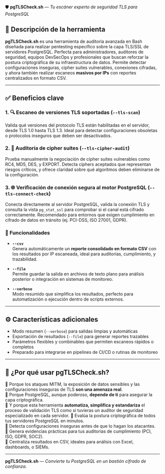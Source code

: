 🛡️ **pgTLSCheck.sh** — _Tu escáner experto de seguridad TLS para PostgreSQL_

## 📣 **Descripción de la herramienta**

**pgTLSCheck.sh** es una herramienta de auditoría avanzada en Bash diseñada para realizar pentesting específico sobre la capa TLS/SSL de servidores PostgreSQL. Perfecta para administradores, auditores de seguridad, equipos DevSecOps y profesionales que buscan reforzar la postura criptográfica de su infraestructura de datos. Permite detectar configuraciones inseguras, cipher suites vulnerables, conexiones cifradas, y ahora también realizar escaneos **masivos por IPs** con reportes centralizados en formato CSV.

---

## ✅ **Beneficios clave**

### 1. 🔍 Escaneo de versiones TLS soportadas (`--tls-scan`)
Valida qué versiones del protocolo TLS están habilitadas en el servidor, desde TLS 1.0 hasta TLS 1.3. Ideal para detectar configuraciones obsoletas o protocolos inseguros que deben ser desactivados.

### 2. 🔐 Auditoría de cipher suites (`--tls-cipher-audit`)
Prueba manualmente la negociación de cipher suites vulnerables como RC4, MD5, DES, y EXPORT. Detecta ciphers aceptados que representan riesgos críticos, y ofrece claridad sobre qué algoritmos deben eliminarse de la configuración.

### 3. 🌐 Verificación de conexión segura al motor PostgreSQL (`--tls-connect-check`)
Conecta directamente al servidor PostgreSQL, valida la conexión TLS y consulta la vista `pg_stat_ssl` para comprobar si el canal está cifrado correctamente. Recomendado para entornos que exigen cumplimiento en cifrado de datos en tránsito (ej. PCI-DSS, ISO 27001, GDPR).

### 🔐 Funcionalidades 

- **`--csv`**  
  Genera automáticamente un **reporte consolidado en formato CSV** con los resultados por IP escaneada, ideal para auditorías, cumplimiento, y trazabilidad.

- **`--file`**  
  Permite guardar la salida en archivos de texto plano para análisis posterior o integración en sistemas de monitoreo.

- **`--verbose`**  
  Modo resumido que simplifica los resultados, perfecto para automatización o ejecución dentro de scripts externos.



---

## ⚙️ **Características adicionales**

- Modo resumen (`--verbose`) para salidas limpias y automáticas
- Exportación de resultados (`--file`) para generar reportes trazables
- Parámetros flexibles y combinables que permiten escaneos rápidos o completos
- Preparado para integrarse en pipelines de CI/CD o rutinas de monitoreo

---

## 🚀 ¿Por qué usar pgTLSCheck.sh?

🔸 Porque los ataques MITM, la exposición de datos sensibles y las configuraciones inseguras de TLS **son una amenaza real**.  
🔸 Porque PostgreSQL, aunque poderoso, **depende de ti** para asegurar la capa criptográfica.  
🔸 Y porque esta herramienta **automatiza, simplifica y estandariza** el proceso de validación TLS como si tuvieras un auditor de seguridad especializado en cada servidor.
🔹 Evalúa la postura criptográfica de todos tus servidores PostgreSQL en minutos.  
🔹 Detecta configuraciones inseguras antes de que lo hagan los atacantes.  
🔹 Genera evidencias prácticas para tus auditorías de cumplimiento (PCI, ISO, GDPR, SOC2).  
🔹 Centraliza resultados en CSV, ideales para análisis con Excel, dashboards, o SIEMs.

---

**pgTLSCheck.sh** — _Convierte tu PostgreSQL en un bastión cifrado de confianza._
 

